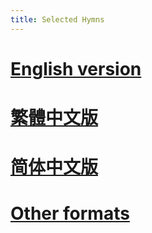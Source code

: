 ```yaml
---
title: Selected Hymns
---
```


# [English version](en.html)

# [繁體中文版](zh-Hant.html)

# [简体中文版](zh-Hans.html)

# [Other formats](https://github.com/ickc/selected-hymns/releases/latest)
